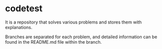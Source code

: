 # codetest #  
  

It is a repository that solves various problems and stores them with explanations.  
  
Branches are separated for each problem, and detailed information can be found in the README.md file within the branch.  
